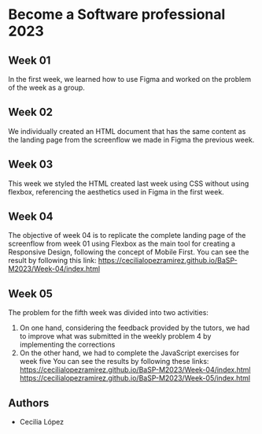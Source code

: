 # Become a Software professional 2023

## Week 01
In the first week, we learned how to use Figma and worked on the problem of the week as a group.

## Week 02
We individually created an HTML document that has the same content as the landing page from the screenflow we made in Figma the previous week.

## Week 03
This week we styled the HTML created last week using CSS without using flexbox, referencing the aesthetics used in Figma in the first week.

## Week 04
The objective of week 04 is to replicate the complete landing page of the screenflow from week 01 using Flexbox as the main tool for creating a Responsive Design, following the concept of Mobile First. You can see the result by following this link: https://cecilialopezramirez.github.io/BaSP-M2023/Week-04/index.html

## Week 05
The problem for the fifth week was divided into two activities:
1. On one hand, considering the feedback provided by the tutors, we had to improve what was submitted in the weekly problem 4 by implementing the corrections
2. On the other hand, we had to complete the JavaScript exercises for week five
You can see the results by following these links:
https://cecilialopezramirez.github.io/BaSP-M2023/Week-04/index.html
https://cecilialopezramirez.github.io/BaSP-M2023/Week-05/index.html

## Authors
- Cecilia López